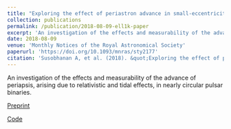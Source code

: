 ```yaml
---
title: "Exploring the effect of periastron advance in small-eccentricity binary pulsars"
collection: publications
permalink: /publication/2018-08-09-ell1k-paper
excerpt: 'An investigation of the effects and measurability of the advance of periapsis, arising due to relativistic and tidal effects, in nearly circular pulsar binaries.'
date: 2018-08-09
venue: 'Monthly Notices of the Royal Astronomical Society'
paperurl: 'https://doi.org/10.1093/mnras/sty2177'
citation: 'Susobhanan A, et al. (2018). &quot;Exploring the effect of periastron advance in small-eccentricity binary pulsars.&quot; <i>MNRAS</i>. 480(4) 5260–5271.'
---
```

An investigation of the effects and measurability of the advance of periapsis, arising due to relativistic and tidal effects, in nearly circular pulsar binaries.

[Preprint](https://arxiv.org/abs/1808.02508)

[Code](https://bitbucket.org/psrsoft/tempo2/src/master/ELL1kmodel.C)
